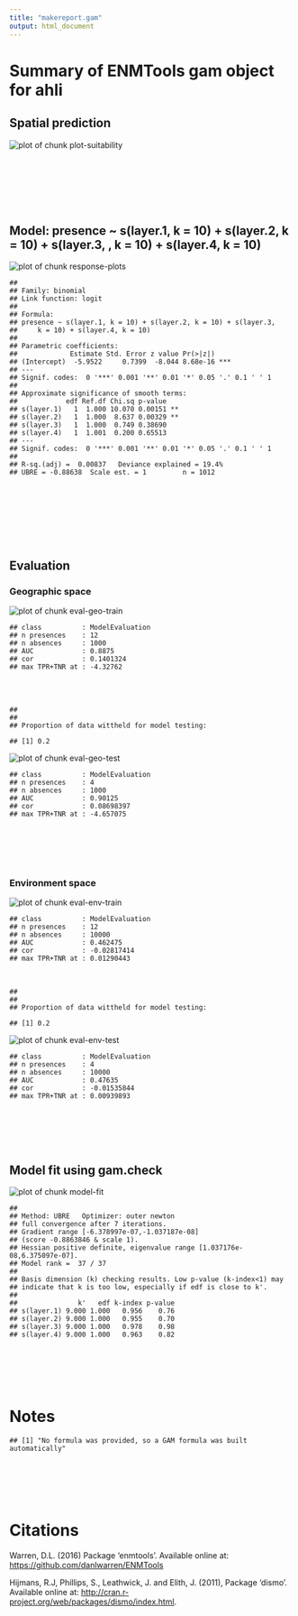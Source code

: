 ```yaml
---
title: "makereport.gam"
output: html_document
---
```


# Summary of ENMTools gam object for ahli

## Spatial prediction
![plot of chunk plot-suitability](figure/plot-suitability-1.png)
<br>
<br>
<br>
<br>
<br>
<br>
<br>

## Model: presence ~ s(layer.1, k = 10) + s(layer.2, k = 10) + s(layer.3, ,     k = 10) + s(layer.4, k = 10)
![plot of chunk response-plots](figure/response-plots-1.png)

```
## 
## Family: binomial 
## Link function: logit 
## 
## Formula:
## presence ~ s(layer.1, k = 10) + s(layer.2, k = 10) + s(layer.3, 
##     k = 10) + s(layer.4, k = 10)
## 
## Parametric coefficients:
##             Estimate Std. Error z value Pr(>|z|)    
## (Intercept)  -5.9522     0.7399  -8.044 8.68e-16 ***
## ---
## Signif. codes:  0 '***' 0.001 '**' 0.01 '*' 0.05 '.' 0.1 ' ' 1
## 
## Approximate significance of smooth terms:
##            edf Ref.df Chi.sq p-value   
## s(layer.1)   1  1.000 10.070 0.00151 **
## s(layer.2)   1  1.000  8.637 0.00329 **
## s(layer.3)   1  1.000  0.749 0.38690   
## s(layer.4)   1  1.001  0.200 0.65513   
## ---
## Signif. codes:  0 '***' 0.001 '**' 0.01 '*' 0.05 '.' 0.1 ' ' 1
## 
## R-sq.(adj) =  0.00837   Deviance explained = 19.4%
## UBRE = -0.88638  Scale est. = 1         n = 1012
```
<br>
<br>
<br>
<br>
<br>
<br>

## Evaluation
### Geographic space
<img src="figure/eval-geo-train-1.png" title="plot of chunk eval-geo-train" alt="plot of chunk eval-geo-train" style="display: block; margin: auto;" />

```
## class          : ModelEvaluation 
## n presences    : 12 
## n absences     : 1000 
## AUC            : 0.8875 
## cor            : 0.1401324 
## max TPR+TNR at : -4.32762
```
<br>
<br>

```
## 
## 
## Proportion of data wittheld for model testing:
```

```
## [1] 0.2
```

<img src="figure/eval-geo-test-1.png" title="plot of chunk eval-geo-test" alt="plot of chunk eval-geo-test" style="display: block; margin: auto;" />

```
## class          : ModelEvaluation 
## n presences    : 4 
## n absences     : 1000 
## AUC            : 0.90125 
## cor            : 0.08698397 
## max TPR+TNR at : -4.657075
```
<br>
<br>
<br>
<br>

### Environment space
<img src="figure/eval-env-train-1.png" title="plot of chunk eval-env-train" alt="plot of chunk eval-env-train" style="display: block; margin: auto;" />

```
## class          : ModelEvaluation 
## n presences    : 12 
## n absences     : 10000 
## AUC            : 0.462475 
## cor            : -0.02817414 
## max TPR+TNR at : 0.01290443
```
<br>

```
## 
## 
## Proportion of data wittheld for model testing:
```

```
## [1] 0.2
```

<img src="figure/eval-env-test-1.png" title="plot of chunk eval-env-test" alt="plot of chunk eval-env-test" style="display: block; margin: auto;" />

```
## class          : ModelEvaluation 
## n presences    : 4 
## n absences     : 10000 
## AUC            : 0.47635 
## cor            : -0.01535844 
## max TPR+TNR at : 0.00939893
```
<br>
<br>
<br>
<br>

## Model fit using gam.check
![plot of chunk model-fit](figure/model-fit-1.png)

```
## 
## Method: UBRE   Optimizer: outer newton
## full convergence after 7 iterations.
## Gradient range [-6.378997e-07,-1.037187e-08]
## (score -0.8863846 & scale 1).
## Hessian positive definite, eigenvalue range [1.037176e-08,6.375097e-07].
## Model rank =  37 / 37 
## 
## Basis dimension (k) checking results. Low p-value (k-index<1) may
## indicate that k is too low, especially if edf is close to k'.
## 
##               k'   edf k-index p-value
## s(layer.1) 9.000 1.000   0.956    0.76
## s(layer.2) 9.000 1.000   0.955    0.70
## s(layer.3) 9.000 1.000   0.978    0.98
## s(layer.4) 9.000 1.000   0.963    0.82
```
<br>
<br>
<br>
<br>

# Notes

```
## [1] "No formula was provided, so a GAM formula was built automatically"
```
<br>
<br>
<br>
<br>

# Citations
Warren, D.L. (2016) Package ‘enmtools’. Available online at: https://github.com/danlwarren/ENMTools

Hijmans, R.J, Phillips, S., Leathwick, J. and Elith, J. (2011), Package ‘dismo’. Available online at: http://cran.r-project.org/web/packages/dismo/index.html.
